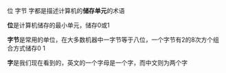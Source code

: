 位 字节 字都是描述计算机的**储存单元**的术语

**位**是计算机储存的最小单元，储存0或1

**字节**是常用的单位，在大多数机器中一字节等于八位，一个字节有2的8次方个组合方式储存0 1

**字**是我们现在看到的，英文的一个字母是一个字，而中文则为两个字